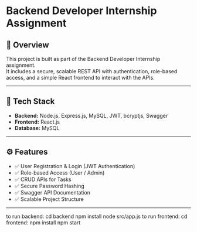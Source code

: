 # Backend Developer Internship Assignment

## 📌 Overview
This project is built as part of the Backend Developer Internship assignment.  
It includes a secure, scalable REST API with authentication, role-based access, and a simple React frontend to interact with the APIs.

---

## 🚀 Tech Stack
- **Backend:** Node.js, Express.js, MySQL, JWT, bcryptjs, Swagger  
- **Frontend:** React.js  
- **Database:** MySQL  

---

## ⚙️ Features
- ✅ User Registration & Login (JWT Authentication)  
- ✅ Role-based Access (User / Admin)  
- ✅ CRUD APIs for Tasks  
- ✅ Secure Password Hashing  
- ✅ Swagger API Documentation  
- ✅ Scalable Project Structure  

---

to run backend:
cd backend 
npm install
node src/app.js
to run frontend:
cd frontend:
npm install
npm start
